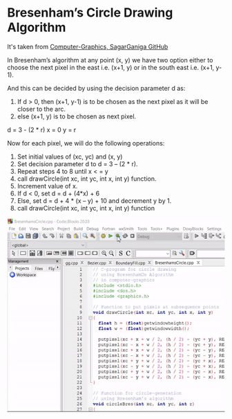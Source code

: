 # Bresenham’s Circle Drawing Algorithm

It's taken from [Computer-Graphics, SagarGaniga GitHub](https://github.com/SagarGaniga/computer-graphics)

In Bresenham’s algorithm at any point (x, y) we have two option either to choose the next pixel in the east i.e. (x+1, y) or in the south east i.e. (x+1, y-1).

And this can be decided by using the decision parameter d as:

1. If d > 0, then (x+1, y-1) is to be chosen as the next pixel as it will be closer to the arc.
2. else (x+1, y) is to be chosen as next pixel.

d = 3 - (2 * r)
x = 0
y = r

Now for each pixel, we will do the following operations:

1. Set initial values of (xc, yc) and (x, y)
2. Set decision parameter d to d = 3 – (2 * r).
3. Repeat steps 4 to 8 until x < = y
4. call drawCircle(int xc, int yc, int x, int y) function.
5. Increment value of x.
6. If d < 0, set d = d + (4*x) + 6
7. Else, set d = d + 4 * (x – y) + 10 and decrement y by 1.
8. call drawCircle(int xc, int yc, int x, int y) function

<!-- ![step1](https://github.com/actionanand/cppGraphicsExamples/blob/main/assets/gif/bresenhams-circle.gif) -->
![step1](https://raw.githubusercontent.com/actionanand/cppGraphicsExamples/main/assets/gif/bresenhams-circle.gif)
